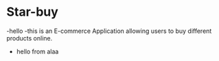 # Star-buy
 -hello 
 -this is an E-commerce Application allowing users to buy different products online.
 - hello from alaa

